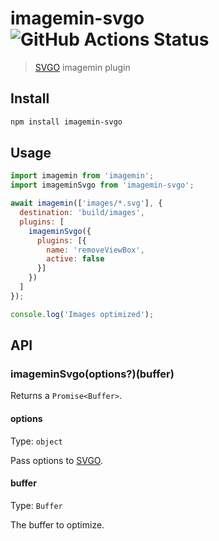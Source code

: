 # imagemin-svgo ![GitHub Actions Status](https://github.com/imagemin/imagemin-svgo/workflows/test/badge.svg?branch=main)

> [SVGO](https://github.com/svg/svgo) imagemin plugin

## Install

```sh
npm install imagemin-svgo
```

## Usage

```js
import imagemin from 'imagemin';
import imageminSvgo from 'imagemin-svgo';

await imagemin(['images/*.svg'], {
  destination: 'build/images',
  plugins: [
    imageminSvgo({
      plugins: [{
        name: 'removeViewBox',
        active: false
      }]
    })
  ]
});

console.log('Images optimized');
```

## API

### imageminSvgo(options?)(buffer)

Returns a `Promise<Buffer>`.

#### options

Type: `object`

Pass options to [SVGO](https://github.com/svg/svgo#configuration).

#### buffer

Type: `Buffer`

The buffer to optimize.
